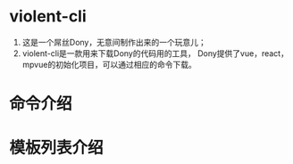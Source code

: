 # violent-cli
1. 这是一个屌丝Dony，无意间制作出来的一个玩意儿；
2. violent-cli是一款用来下载Dony的代码用的工具， Dony提供了vue，react，mpvue的初始化项目，可以通过相应的命令下载。
# 命令介绍


# 模板列表介绍